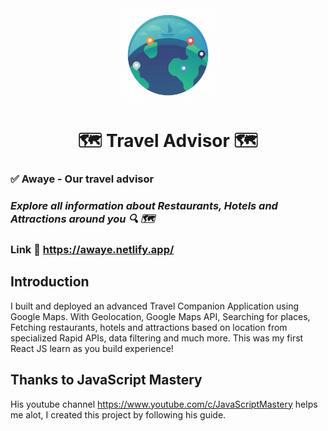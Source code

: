 <div align='center'>
<img src='./public/logo2.png' width='150px' height='150px'/>
</div>
<div align='center'>
<h1>🗺 Travel Advisor 🗺</h1>
</div>

### ✅ Awaye - Our travel advisor

### _Explore all information about Restaurants, Hotels and Attractions around you  🔍 🗺_

### Link :link: https://awaye.netlify.app/

## Introduction

I built and deployed an advanced Travel Companion Application using Google Maps. With Geolocation, Google Maps API, Searching for places, Fetching restaurants, hotels and attractions based on location from specialized Rapid APIs, data filtering and much more.
This was my first React JS learn as you build experience!


## Thanks to JavaScript Mastery
His youtube channel https://www.youtube.com/c/JavaScriptMastery helps me alot, I created this project by following his guide.

